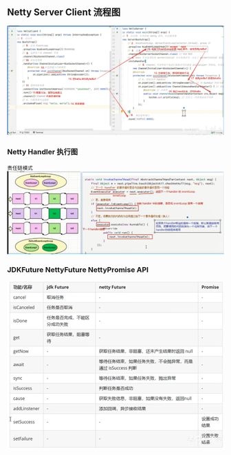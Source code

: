 ## Netty Server Client 流程图
![img.png](img.png)

### Netty Handler 执行图
`责任链模式`
![img_1.png](img_1.png)

### JDKFuture NettyFuture NettyPromise API
![img_2.png](img_2.png)